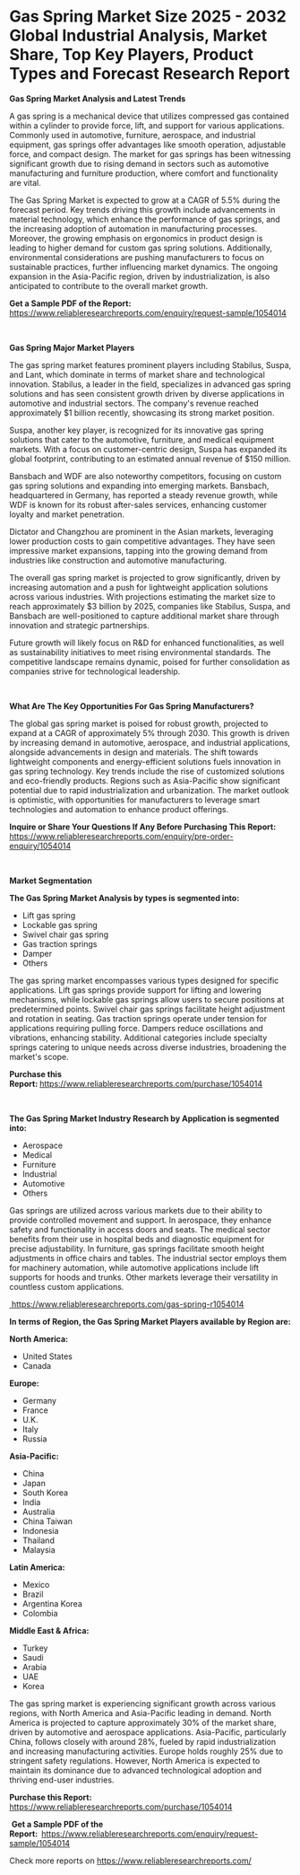 <p><h1>Gas Spring Market Size 2025 - 2032 Global Industrial Analysis, Market Share, Top Key Players, Product Types and Forecast Research Report</h1></p><p><strong>Gas Spring Market Analysis and Latest Trends</strong></p>
<p><p>A gas spring is a mechanical device that utilizes compressed gas contained within a cylinder to provide force, lift, and support for various applications. Commonly used in automotive, furniture, aerospace, and industrial equipment, gas springs offer advantages like smooth operation, adjustable force, and compact design. The market for gas springs has been witnessing significant growth due to rising demand in sectors such as automotive manufacturing and furniture production, where comfort and functionality are vital.</p><p>The Gas Spring Market is expected to grow at a CAGR of 5.5% during the forecast period. Key trends driving this growth include advancements in material technology, which enhance the performance of gas springs, and the increasing adoption of automation in manufacturing processes. Moreover, the growing emphasis on ergonomics in product design is leading to higher demand for custom gas spring solutions. Additionally, environmental considerations are pushing manufacturers to focus on sustainable practices, further influencing market dynamics. The ongoing expansion in the Asia-Pacific region, driven by industrialization, is also anticipated to contribute to the overall market growth.</p></p>
<p><strong>Get a Sample PDF of the Report:&nbsp;</strong> <a href="https://www.reliableresearchreports.com/enquiry/request-sample/1054014?utm_campaign=2030&utm_medium=2&utm_source=Github&utm_content=ia&utm_term=11042025&utm_id=gas-spring">https://www.reliableresearchreports.com/enquiry/request-sample/1054014</a></p>
<p>&nbsp;</p>
<p><strong>Gas Spring Major Market Players</strong></p>
<p><p>The gas spring market features prominent players including Stabilus, Suspa, and Lant, which dominate in terms of market share and technological innovation. Stabilus, a leader in the field, specializes in advanced gas spring solutions and has seen consistent growth driven by diverse applications in automotive and industrial sectors. The company's revenue reached approximately $1 billion recently, showcasing its strong market position.</p><p>Suspa, another key player, is recognized for its innovative gas spring solutions that cater to the automotive, furniture, and medical equipment markets. With a focus on customer-centric design, Suspa has expanded its global footprint, contributing to an estimated annual revenue of $150 million.</p><p>Bansbach and WDF are also noteworthy competitors, focusing on custom gas spring solutions and expanding into emerging markets. Bansbach, headquartered in Germany, has reported a steady revenue growth, while WDF is known for its robust after-sales services, enhancing customer loyalty and market penetration.</p><p>Dictator and Changzhou are prominent in the Asian markets, leveraging lower production costs to gain competitive advantages. They have seen impressive market expansions, tapping into the growing demand from industries like construction and automotive manufacturing.</p><p>The overall gas spring market is projected to grow significantly, driven by increasing automation and a push for lightweight application solutions across various industries. With projections estimating the market size to reach approximately $3 billion by 2025, companies like Stabilus, Suspa, and Bansbach are well-positioned to capture additional market share through innovation and strategic partnerships. </p><p>Future growth will likely focus on R&D for enhanced functionalities, as well as sustainability initiatives to meet rising environmental standards. The competitive landscape remains dynamic, poised for further consolidation as companies strive for technological leadership.</p></p>
<p>&nbsp;</p>
<p><strong>What Are The Key Opportunities For Gas Spring Manufacturers?</strong></p>
<p><p>The global gas spring market is poised for robust growth, projected to expand at a CAGR of approximately 5% through 2030. This growth is driven by increasing demand in automotive, aerospace, and industrial applications, alongside advancements in design and materials. The shift towards lightweight components and energy-efficient solutions fuels innovation in gas spring technology. Key trends include the rise of customized solutions and eco-friendly products. Regions such as Asia-Pacific show significant potential due to rapid industrialization and urbanization. The market outlook is optimistic, with opportunities for manufacturers to leverage smart technologies and automation to enhance product offerings.</p></p>
<p><strong>Inquire or Share Your Questions If Any Before Purchasing This Report:</strong> <a href="https://www.reliableresearchreports.com/enquiry/pre-order-enquiry/1054014?utm_campaign=2030&utm_medium=2&utm_source=Github&utm_content=ia&utm_term=11042025&utm_id=gas-spring">https://www.reliableresearchreports.com/enquiry/pre-order-enquiry/1054014</a></p>
<p>&nbsp;</p>
<p><strong>Market Segmentation</strong></p>
<p><strong>The Gas Spring Market Analysis by types is segmented into:</strong></p>
<p><ul><li>Lift gas spring</li><li>Lockable gas spring</li><li>Swivel chair gas spring</li><li>Gas traction springs</li><li>Damper</li><li>Others</li></ul></p>
<p><p>The gas spring market encompasses various types designed for specific applications. Lift gas springs provide support for lifting and lowering mechanisms, while lockable gas springs allow users to secure positions at predetermined points. Swivel chair gas springs facilitate height adjustment and rotation in seating. Gas traction springs operate under tension for applications requiring pulling force. Dampers reduce oscillations and vibrations, enhancing stability. Additional categories include specialty springs catering to unique needs across diverse industries, broadening the market's scope.</p></p>
<p><strong>Purchase this Report:&nbsp;</strong><a href="https://www.reliableresearchreports.com/purchase/1054014?utm_campaign=2030&utm_medium=2&utm_source=Github&utm_content=ia&utm_term=11042025&utm_id=gas-spring">https://www.reliableresearchreports.com/purchase/1054014</a></p>
<p>&nbsp;</p>
<p><strong>The Gas Spring Market Industry Research by Application is segmented into:</strong></p>
<p><ul><li>Aerospace</li><li>Medical</li><li>Furniture</li><li>Industrial</li><li>Automotive</li><li>Others</li></ul></p>
<p><p>Gas springs are utilized across various markets due to their ability to provide controlled movement and support. In aerospace, they enhance safety and functionality in access doors and seats. The medical sector benefits from their use in hospital beds and diagnostic equipment for precise adjustability. In furniture, gas springs facilitate smooth height adjustments in office chairs and tables. The industrial sector employs them for machinery automation, while automotive applications include lift supports for hoods and trunks. Other markets leverage their versatility in countless custom applications.</p></p>
<p><a href="https://www.reliableresearchreports.com/gas-spring-r1054014?utm_campaign=2030&utm_medium=2&utm_source=Github&utm_content=ia&utm_term=11042025&utm_id=gas-spring">&nbsp;https://www.reliableresearchreports.com/gas-spring-r1054014</a></p>
<p><strong>In terms of Region, the Gas Spring Market Players available by Region are:</strong></p>
<p>
    <p> <strong> North America: </strong>
        <ul>
            <li>United States</li>
            <li>Canada</li>
        </ul>
        </p> 
    <p> <strong> Europe: </strong>
        <ul>
            <li>Germany</li>
            <li>France</li>
            <li>U.K.</li>
            <li>Italy</li>
            <li>Russia</li>
        </ul>
        </p> 
    <p> <strong> Asia-Pacific: </strong>
        <ul>
            <li>China</li>
            <li>Japan</li>
            <li>South Korea</li>
            <li>India</li>
            <li>Australia</li>
            <li>China Taiwan</li>
            <li>Indonesia</li>
            <li>Thailand</li>
            <li>Malaysia</li>
        </ul>
        </p> 
    <p> <strong> Latin America: </strong>
        <ul>
            <li>Mexico</li>
            <li>Brazil</li>
            <li>Argentina Korea</li>
            <li>Colombia</li>
        </ul>
        </p> 
    <p> <strong> Middle East & Africa: </strong>
        <ul>
            <li>Turkey</li>
            <li>Saudi</li>
            <li>Arabia</li>
            <li>UAE</li>
            <li>Korea</li>
        </ul>
    </p>
    </p>
<p><p>The gas spring market is experiencing significant growth across various regions, with North America and Asia-Pacific leading in demand. North America is projected to capture approximately 30% of the market share, driven by automotive and aerospace applications. Asia-Pacific, particularly China, follows closely with around 28%, fueled by rapid industrialization and increasing manufacturing activities. Europe holds roughly 25% due to stringent safety regulations. However, North America is expected to maintain its dominance due to advanced technological adoption and thriving end-user industries.</p></p>
<p><strong>Purchase this Report: </strong><a href="https://www.reliableresearchreports.com/purchase/1054014?utm_campaign=2030&utm_medium=2&utm_source=Github&utm_content=ia&utm_term=11042025&utm_id=gas-spring">https://www.reliableresearchreports.com/purchase/1054014</a></p>
<p>&nbsp;<strong>Get a Sample PDF of the Report:&nbsp;&nbsp;</strong><a href="https://www.reliableresearchreports.com/enquiry/request-sample/1054014?utm_campaign=2030&utm_medium=2&utm_source=Github&utm_content=ia&utm_term=11042025&utm_id=gas-spring">https://www.reliableresearchreports.com/enquiry/request-sample/1054014</a></p>
<p><strong></strong></p>
<p>Check more reports on <a href="https://www.reliableresearchreports.com/?utm_campaign=2030&utm_medium=2&utm_source=Github&utm_content=ia&utm_term=11042025&utm_id=gas-spring">https://www.reliableresearchreports.com/</a></p>